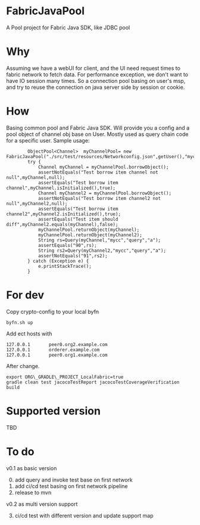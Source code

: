 # FabricJavaPool
A Pool project for Fabric Java SDK, like JDBC pool

# Why
Assuming we have a webUI for client, and the UI need request times to fabric network to fetch data.
For performance exception, we don't want to have IO session many times.
So a connection pool basing on user's msp, and try to reuse the connection on java server side by session or cookie. 

# How
Basing common pool and Fabric Java SDK.
Will provide you a config and a pool object of channel obj base on User.
Mostly used as query chain code for a specific user.
Sample usage:
```
        ObjectPool<Channel>  myChannelPool= new FabricJavaPool("./src/test/resources/Networkconfig.json",getUser(),"mychannel");
        try {
            Channel myChannel = myChannelPool.borrowObject();
            assertNotEquals("Test borrow item channel not null",myChannel,null);
            assertEquals("Test borrow item channel",myChannel.isInitialized(),true);
            Channel myChannel2 = myChannelPool.borrowObject();
            assertNotEquals("Test borrow item channel2 not null",myChannel2,null);
            assertEquals("Test borrow item channel2",myChannel2.isInitialized(),true);
            assertEquals("Test item should diff",myChannel2.equals(myChannel),false);
            myChannelPool.returnObject(myChannel);
            myChannelPool.returnObject(myChannel2);
            String rs=Query(myChannel,"mycc","query","a");
            assertEquals("90",rs);
            String rs2=Query(myChannel2,"mycc","query","a");
            assertNotEquals("91",rs2);
        } catch (Exception e) {
            e.printStackTrace();
        }
```

# For dev
Copy crypto-config to your local byfn
```
byfn.sh up
```

Add ect hosts with
```
127.0.0.1       peer0.org2.example.com
127.0.0.1       orderer.example.com
127.0.0.1       peer0.org1.example.com
```
After change.
```
export ORG\_GRADLE\_PROJECT_LocalFabric=true
gradle clean test jacocoTestReport jacocoTestCoverageVerification build
```

# Supported version
TBD

# To do
v0.1 as basic version

0) add query and invoke test base on first network
1) add ci/cd test basing on first network pipeline
2) release to mvn

v0.2 as multi version support

3) ci/cd test with different version and update support map
